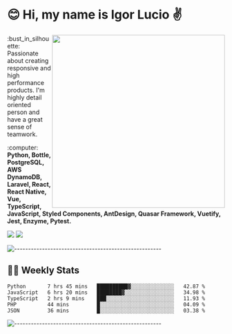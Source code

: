 # :blush: Hi, my name is Igor Lucio :v:

<img src="https://github-readme-stats.vercel.app/api?username=iguit0&show_icons=true&count_private=true&theme=tokyonight" min-width="400px" max-width="400px" width="400px" align="right" />

<p align="left"> 
  :bust_in_silhouette: Passionate about creating responsive and high performance products.
  I'm highly detail oriented person and have a great sense of teamwork.
</p>

<p align="left">
  :computer: <strong>Python, Bottle, PostgreSQL, AWS DynamoDB, Laravel, React, React Native, Vue, TypeScript, JavaScript, Styled Components, AntDesign, Quasar Framework, Vuetify, Jest, Enzyme, Pytest.</strong>
</p>

<p align="left">
  <a href="https://www.linkedin.com/in/igor-lucio-alves" target="_blank" rel="noopener noreferrer" alt="Linkedin">
  <img src="https://img.shields.io/badge/LinkedIn-0077B5?style=for-the-badge&logo=linkedin&logoColor=white" /></a>

  <a href="https://t.me/iguit0" target="_blank" rel="noopener noreferrer" alt="Telegram">
  <img src="https://img.shields.io/badge/Telegram-2CA5E0?style=for-the-badge&logo=telegram&logoColor=white" /></a>
</p>

![-----------------------------------------------------](https://raw.githubusercontent.com/andreasbm/readme/master/assets/lines/aqua.png)

## :man_technologist: Weekly Stats
<!--START_SECTION:waka-->
```text
Python       7 hrs 45 mins   ██████████▓░░░░░░░░░░░░░░   42.87 % 
JavaScript   6 hrs 20 mins   ████████▓░░░░░░░░░░░░░░░░   34.98 % 
TypeScript   2 hrs 9 mins    ███░░░░░░░░░░░░░░░░░░░░░░   11.93 % 
PHP          44 mins         █░░░░░░░░░░░░░░░░░░░░░░░░   04.09 % 
JSON         36 mins         █░░░░░░░░░░░░░░░░░░░░░░░░   03.38 % 
```
<!--END_SECTION:waka-->
![-----------------------------------------------------](https://raw.githubusercontent.com/andreasbm/readme/master/assets/lines/aqua.png)

